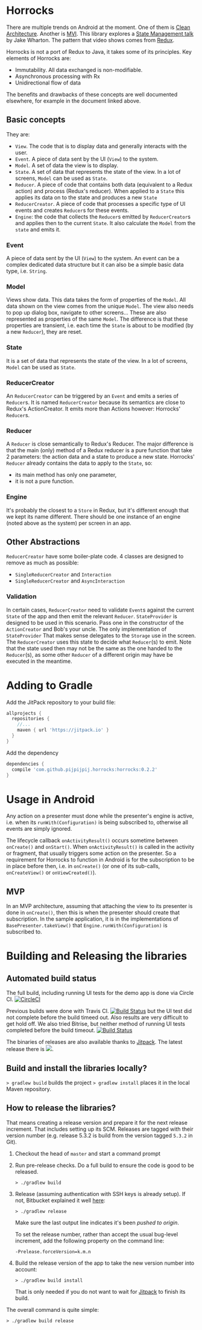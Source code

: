 # Horrocks
There are multiple trends on Android at the moment. One of them is 
[Clean Architecture](https://8thlight.com/blog/uncle-bob/2012/08/13/the-clean-architecture.html). Another is 
[MVI](http://hannesdorfmann.com/android/model-view-intent). This library explores 
a [State Management talk](http://jakewharton.com/the-state-of-managing-state-with-rxjava/) by Jake Wharton. The pattern that video shows 
comes from [Redux](https://redux.js.org/).

Horrocks is not a port of Redux to Java, it takes some of its principles.
Key elements of Horrocks are:
- Immutability. All data exchanged is non-modifiable.
- Asynchronous processing with Rx
- Unidirectional flow of data
 
The benefits and drawbacks of these concepts are well documented elsewhere, for example in the document linked above.

## Basic concepts
They are:
- `View`. The code that is to display data and generally interacts with the user.
- `Event`. A piece of data sent by the UI (`View`) to the system.
- `Model`. A set of data the view is to display.
- `State`. A set of data that represents the state of the view. In a lot of screens, `Model` can be used as `State`.
- `Reducer`. A piece of code that contains both data (equivalent to a Redux action) and process (Redux's reducer). When applied to a 
`State` this applies its data on to the state and produces a new `State`
- `ReducerCreator`. A piece of code that processes a specific type of UI events and creates `Reducer`s for these events.
- `Engine`: the code that collects the `Reducer`s emitted by `ReducerCreator`s and applies then to the current `State`.
It also calculate the `Model` from the `state` and emits it.

### Event
A piece of data sent by the UI (`View`) to the system. An event can be a complex dedicated data structure but it can also be a simple basic 
data type, i.e. `String`.

### Model
Views show data. This data takes the form of properties of the `Model`. All data shown on the view comes from the unique `Model`. 
The view also needs to pop up dialog box, navigate to other screens... These are also represented as properties of the 
same `Model`. The difference is that these properties are transient, i.e. each time the `State` is about to be modified (by a new 
`Reducer`), they are reset.

### State
It is a set of data that represents the state of the view. In a lot of screens, `Model` can be used as `State`.

### ReducerCreator
An `ReducerCreator` can be triggered by an `Event` and emits a series of `Reducer`s. It is named `ReducerCreator` because its semantics 
are close to Redux's ActionCreator. It emits more than Actions however: Horrocks' `Reducer`s.
 
### Reducer
A `Reducer` is close semantically to Redux's Reducer. The major difference is that the main (only) method of a Redux reducer is a pure 
function that take 2 parameters: the action data and a state to produce a new state. Horrocks' `Reducer` already contains the data to 
apply to the `State`, so:
 - its main method has only one parameter,
 - it is not a pure function. 

### Engine
It's probably the closest to a `Store` in Redux, but it's different enough that we kept its name different.
There should be one instance of an engine (noted above as the system) per screen in an app.

## Other Abstractions
`ReducerCreator` have some boiler-plate code. 4 classes are designed to remove as much as possible:
- `SingleReducerCreator` and `Interaction`
- `SingleReducerCreator` and `AsyncInteraction`

### Validation
In certain cases, `ReducerCreator` need to validate `Event`s against the current `State` of the app and then emit the relevant `Reducer`.
`StateProvider` is designed to be used in this scenario. Pass one in the constructor of the `ActionCreator` and Bob's your uncle. The 
only implementation of `StateProvider` That makes sense delegates to the `Storage` use in the screen. 
The `ReducerCreator` uses this state to decide what `Reducer`(s) to emit. Note that the state used then may not be the same as the one 
handed to the `Reducer`(s), as some other `Reducer` of a different origin may have be executed in the meantime.
  

# Adding to Gradle
Add the JitPack repository to your build file:
```groovy
allprojects {
  repositories {
    //...
    maven { url 'https://jitpack.io' }
  }
}
```
Add the dependency
```groovy
dependencies {
  compile 'com.github.pijpijpij.horrocks:horrocks:0.2.2'
}
```

# Usage in Android
Any action on a presenter must done while the presenter's engine is active, i.e. when its `runWith(Configuration)` is being subscribed 
to, otherwise all events are simply ignored.

The lifecycle callback `onActivityResult()` occurs sometime between `onCreate()` and `onStart()`. When `onActivityResult()` is called in 
the activity or fragment, that usually triggers some action on the presenter. So a requirement for Horrocks to function in Android is for 
the subscription to be in place before then, i.e. in `onCreate()` (or one of its sub-calls, `onCreateView()` or `onViewCreated()`).

## MVP
In an MVP architecture, assuming that attaching the view to its presenter is done in `onCreate()`, then this is when the presenter should 
create that subscription. In the sample application, it is in the implementations of `BasePresenter.takeView()` that 
`Engine.runWith(Configuration)` is subscribed to.

# Building and Releasing the libraries

## Automated build status
The full build, including running UI tests for the demo app is done via Circle CI. 
[![CircleCI](https://circleci.com/gh/pijpijpij/Horrocks.svg?style=svg)](https://circleci.com/gh/pijpijpij/Horrocks)

Previous builds were done with Travis CI.
[![Build Status](https://travis-ci.org/pijpijpij/Zworkout.svg?branch=master)](https://travis-ci.org/pijpijpij/Zworkout)
but the UI test did not complete before the build timeed out. Also results are very difficult to get hold off.
We also tried Bitrise, but neither method of running UI tests completed before the build timeout.
[![Build Status](https://app.bitrise.io/app/110b2b59839df29d/status.svg?token=JtkKm00hyRv3f895SyGMbw&branch=master)](https://app.bitrise.io/app/110b2b59839df29d)

The binaries of releases are also available thanks to [Jitpack](https://jitpack.io). The latest release there is 
[![](https://jitpack.io/v/pijpijpij/horrocks.svg)](https://jitpack.io/#pijpijpij/horrocks).

## Build and install the libraries locally?

`> gradlew build` builds the project
`> gradlew install` places it in the local Maven repository.

## How to release the libraries?

That means creating a release version and prepare it for the next release increment. That includes setting up its SCM.
Releases are tagged with their version number (e.g. release 5.3.2 is build from the version tagged `5.3.2` in Git).

1. Checkout the head of `master` and start a command prompt
1. Run pre-release checks. Do a full build to ensure the code is good to be released.

    `> ./gradlew build`

1. Release (assuming authentication with SSH keys is already setup). If not, Bitbucket explained it well 
[here](https://confluence.atlassian.com/x/YwV9E):

    `> ./gradlew release`

    Make sure the last output line indicates it's been *pushed to origin*.

    To set the release number, rather than accept the usual bug-level increment, add the following property on the 
    command line:

    `-Prelease.forceVersion=k.m.n`

1. Build the release version of the app to take the new version number into account:

    `> ./gradlew build install`
    
    That is only needed if you do not want to wait for [Jitpack](https://jitpack.io/#org.github.pijpijpij/horrocks/) to finish its 
    build.


The overall command is quite simple:

    > ./gradlew build release

